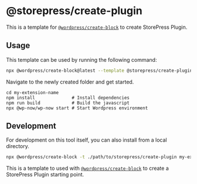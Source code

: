 # @storepress/create-plugin

This is a template for [`@wordpress/create-block`](https://developer.wordpress.org/block-editor/reference-guides/packages/packages-create-block/) to create StorePress Plugin.

## Usage

This template can be used by running the following command:

```bash
npx @wordpress/create-block@latest --template @storepress/create-plugin my-extension-name
```

Navigate to the newly created folder and get started.

```
cd my-extension-name
npm install              # Install dependencies
npm run build            # Build the javascript
npx @wp-now/wp-now start # Start Wordpress environment
```

## Development

For development on this tool itself, you can also install from a local directory.

```bash
npx @wordpress/create-block -t ./path/to/storepress/create-plugin my-extension-name
```

This is a template to used with [`@wordpress/create-block`](https://developer.wordpress.org/block-editor/reference-guides/packages/packages-create-block/) to create a StorePress Plugin starting point.
